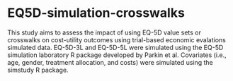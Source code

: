 # EQ5D-simulation-crosswalks
This study aims to assess the impact of using EQ-5D value sets or crosswalks on cost-utility outcomes using trial-based economic evalations simulated data.
EQ-5D-3L and EQ-5D-5L were simulated using the EQ-5D simulation laboratory R package developed by Parkin et al.
Covariates (i.e., age, gender, treatment allocation, and costs) were simulated using the simstudy R package.
